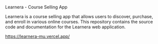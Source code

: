 Learnera - Course Selling App

Learnera is a course selling app that allows users to discover, purchase, and enroll in various online courses. This repository contains the source code and documentation for the Learnera web application.

https://learnera-mu.vercel.app/
